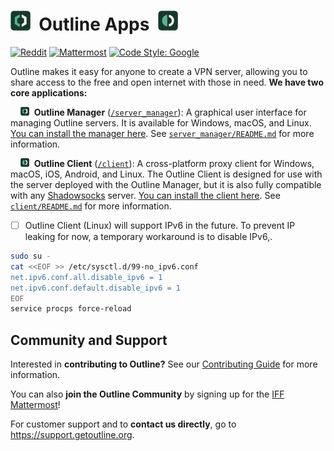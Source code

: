 # <img alt="Outline Manager Logo" src="docs/resources/logo_manager.png" title="Outline Manager" width="32">&nbsp;&nbsp;Outline Apps&nbsp;&nbsp;<img alt="Outline Client Logo" src="docs/resources/logo_client.png" title="Outline Client" width="32">

[![Reddit](https://badgen.net/badge/Reddit/r%2Foutlinevpn/orange)](https://www.reddit.com/r/outlinevpn/) [![Mattermost](https://badgen.net/badge/Mattermost/Outline%20Community/blue)](https://community.internetfreedomfestival.org/community/channels/outline-community) [![Code Style: Google](https://img.shields.io/badge/code%20style-google-blueviolet.svg)](https://github.com/google/gts)

Outline makes it easy for anyone to create a VPN server, allowing you to share access to the free and open internet with those in need. **We have two core applications:**

&nbsp;&nbsp;&nbsp;&nbsp;<img alt="Outline Manager Logo" src="docs/resources/logo_manager.png" title="Outline Manager" width="14">&nbsp;&nbsp;**Outline Manager** ([`/server_manager`](server_manager)): A graphical user interface for managing Outline servers. It is available for Windows, macOS, and Linux. [You can install the manager here](https://getoutline.org/get-started/#step-1). See [`server_manager/README.md`](./server_manager/README.md) for more information.


&nbsp;&nbsp;&nbsp;&nbsp;<img alt="Outline Client Logo" src="docs/resources/logo_client.png" title="Outline Client" width="14">&nbsp;&nbsp;**Outline Client** ([`/client`](client)): A cross-platform proxy client for Windows, macOS, iOS, Android, and Linux. The Outline Client is designed for use with the server deployed with the Outline Manager, but it is also fully compatible with any [Shadowsocks](https://shadowsocks.org/) server. [You can install the client here](https://getoutline.org/get-started/#step-3). See [`client/README.md`](./client/README.md) for more information.


- [ ] Outline Client (Linux) will support IPv6 in the future. To prevent IP leaking for now, a temporary workaround is to disable IPv6,.
```bash
sudo su -
cat <<EOF >> /etc/sysctl.d/99-no_ipv6.conf
net.ipv6.conf.all.disable_ipv6 = 1
net.ipv6.conf.default.disable_ipv6 = 1
EOF
service procps force-reload
```

## Community and Support

Interested in **contributing to Outline?** See our [Contributing Guide](CONTRIBUTING.md) for more information.

You can also **join the Outline Community** by signing up for the [IFF Mattermost](https://wiki.digitalrights.community/index.php?title=IFF_Mattermost)!

For customer support and to **contact us directly**, go to https://support.getoutline.org.
